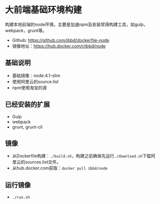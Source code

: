 # 大前端基础环境构建

构建本地前端的node环境，主要是加速npm及安装常用构建工具，如gulp，webpack，grunt等。

- Github:   https://github.com/ibbd/dockerfile-node 
- 镜像地址：https://hub.docker.com/r/ibbd/node

## 基础说明 

- 基础镜像：node:4.1-slim
- 使用阿里云的source.list
- npm使用淘宝的源

## 已经安装的扩展

- Gulp
- webpack
- grunt, grunt-cli

## 镜像 

- 从Dockerfile构建：`./build.sh`，构建之前确保先运行`./download.sh`下载阿里云的sources.list文件。
- 从hub.docker.com获取：`docker pull ibbd/node`

## 运行镜像

- `./run.sh`


